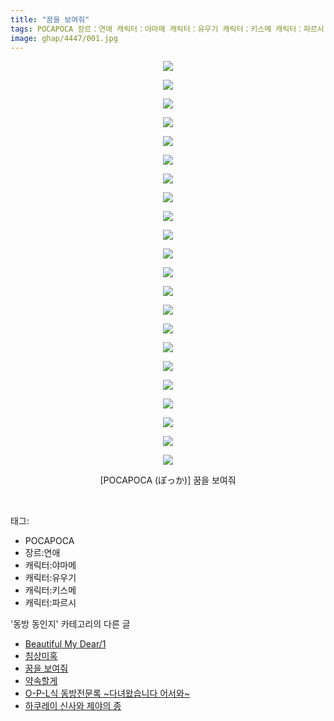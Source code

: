 ```yaml
---
title: "꿈을 보여줘"
tags: POCAPOCA 장르：연애 캐릭터：야마메 캐릭터：유우기 캐릭터：키스메 캐릭터：파르시 ぽっか 동방_동인지
image: ghap/4447/001.jpg
---
```

<div class="article">
<p style="text-align: center; clear: none; float: none;"><img src="{{ site.nasurl }}/ghap/4447/001.jpg"/></p>
<p style="text-align: center; clear: none; float: none;"><img src="{{ site.nasurl }}/ghap/4447/002.jpg"/></p>
<p style="text-align: center; clear: none; float: none;"><img src="{{ site.nasurl }}/ghap/4447/003.jpg"/></p>
<p style="text-align: center; clear: none; float: none;"><img src="{{ site.nasurl }}/ghap/4447/004.jpg"/></p>
<p style="text-align: center; clear: none; float: none;"><img src="{{ site.nasurl }}/ghap/4447/005.jpg"/></p>
<p style="text-align: center; clear: none; float: none;"><img src="{{ site.nasurl }}/ghap/4447/006.jpg"/></p>
<p style="text-align: center; clear: none; float: none;"><img src="{{ site.nasurl }}/ghap/4447/007.jpg"/></p>
<p style="text-align: center; clear: none; float: none;"><img src="{{ site.nasurl }}/ghap/4447/008.jpg"/></p>
<p style="text-align: center; clear: none; float: none;"><img src="{{ site.nasurl }}/ghap/4447/009.jpg"/></p>
<p style="text-align: center; clear: none; float: none;"><img src="{{ site.nasurl }}/ghap/4447/010.jpg"/></p>
<p style="text-align: center; clear: none; float: none;"><img src="{{ site.nasurl }}/ghap/4447/011.jpg"/></p>
<p style="text-align: center; clear: none; float: none;"><img src="{{ site.nasurl }}/ghap/4447/012.jpg"/></p>
<p style="text-align: center; clear: none; float: none;"><img src="{{ site.nasurl }}/ghap/4447/013.jpg"/></p>
<p style="text-align: center; clear: none; float: none;"><img src="{{ site.nasurl }}/ghap/4447/014.jpg"/></p>
<p style="text-align: center; clear: none; float: none;"><img src="{{ site.nasurl }}/ghap/4447/015.jpg"/></p>
<p style="text-align: center; clear: none; float: none;"><img src="{{ site.nasurl }}/ghap/4447/016.jpg"/></p>
<p style="text-align: center; clear: none; float: none;"><img src="{{ site.nasurl }}/ghap/4447/017.jpg"/></p>
<p style="text-align: center; clear: none; float: none;"><img src="{{ site.nasurl }}/ghap/4447/018.jpg"/></p>
<p style="text-align: center; clear: none; float: none;"><img src="{{ site.nasurl }}/ghap/4447/019.jpg"/></p>
<p style="text-align: center; clear: none; float: none;"><img src="{{ site.nasurl }}/ghap/4447/020.jpg"/></p>
<p style="text-align: center; clear: none; float: none;"><img src="{{ site.nasurl }}/ghap/4447/021.jpg"/></p>
<p style="text-align: center; clear: none; float: none;"><img src="{{ site.nasurl }}/ghap/4447/022.jpg"/></p>
<p style="text-align: center; clear: none; float: none;">[POCAPOCA (ぽっか)] 꿈을 보여줘</p>
<p><br/></p>
</div><div class="tagTrail">
<p>태그: </p>
<ul>
<li>POCAPOCA</li>
<li>장르:연애</li>
<li>캐릭터:야마메</li>
<li>캐릭터:유우기</li>
<li>캐릭터:키스메</li>
<li>캐릭터:파르시</li>
</ul>
</div><div class="another">
<p>'동방 동인지' 카테고리의 다른 글</p>
<ul>
<li><a href="/2018-06-11-ghap_4449">Beautiful My Dear/1</a></li>
<li><a href="/2018-06-11-ghap_4448">침상미혹</a></li>
<li><a href="/2018-06-11-ghap_4447">꿈을 보여줘</a></li>
<li><a href="/2018-06-11-ghap_4446">약속할게</a></li>
<li><a href="/2018-06-11-ghap_4445">O-P-L식 동방전문록 ~다녀왔습니다 어서와~</a></li>
<li><a href="/2018-06-11-ghap_4444">하쿠레이 신사와 제야의 종</a></li>
</ul>
</div><div class="cb_module cb_fluid">
<div class="cb_wrt cb_profile">
</div><!-- commentList close -->
</div>